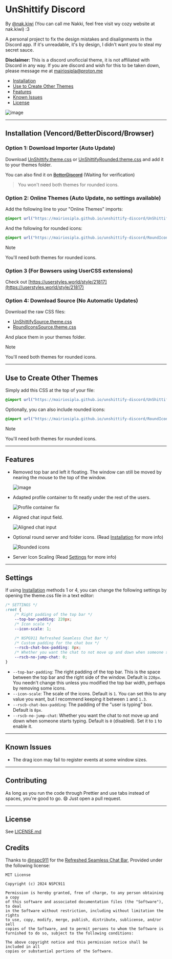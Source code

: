 # UnShittify Discord
By [@nak.kiwi](https://instagram.com/nak.kiwi) (You can call me Nakki, feel free visit wy cozy website at nak.kiwi) :3

A personal project to fix the design mistakes and disalignments in the Discord app.
If it's unreadable, it's by design, I didn't want you to steal my secret sauce.

**Disclaimer:** This is a discord unoficcial theme, it is not affiliated with Discord in any way.
If you are discord and wish for this to be taken down, please message me at mairiosipla@proton.me

- [Installation](#installation)
- [Use to Create Other Themes](#use-to-create-other-themes)
- [Features](#features)
- [Known Issues](#known-issues)
- [License](#license)

![image](https://github.com/user-attachments/assets/f47c80f4-8a5f-468d-9c43-3c41c501dd79)

---

## Installation (Vencord/BetterDiscord/Browser)

### Option 1: Download Importer (Auto Update)

Download [UnShittify.theme.css](UnShittify.theme.css) or [UnShittifyRounded.theme.css](UnShittifyRounded.theme.css) and add it to your themes folder.

You can also find it on ~~[BetterDiscord](https://betterdiscord.app/theme/TODO)~~ (Waiting for verification)

> You won't need both themes for rounded icons.

### Option 2: Online Themes (Auto Update, no settings available)

Add the following line to your "Online Themes" imports:

```css
@import url("https://mairiosipla.github.io/unshittify-discord/UnShittifySource.theme.css");
```

And the following for rounded icons:

```css
@import url("https://mairiosipla.github.io/unshittify-discord/RoundIconsSource.theme.css");
```

> [!NOTE]  
> You'll need both themes for rounded icons.

### Option 3 (For Bowsers using UserCSS extensions)

Check out [https://userstyles.world/style/21817](https://userstyles.world/style/21817)

### Option 4: Download Source (No Automatic Updates)

Download the raw CSS files:

- [UnShittifySource.theme.css](https://mairiosipla.github.io/unshittify-discord/UnShittifySource.theme.css)
- [RoundIconsSource.theme.css](https://mairiosipla.github.io/unshittify-discord/RoundIconsSource.theme.css)

And place them in your themes folder.

> [!NOTE]  
> You'll need both themes for rounded icons.

---

## Use to Create Other Themes

Simply add this CSS at the top of your file:

```css
@import url("https://mairiosipla.github.io/unshittify-discord/UnShittifySource.theme.css");
```

Optionally, you can also include rounded icons:

```css
@import url("https://mairiosipla.github.io/unshittify-discord/RoundIconsSource.theme.css");
```
> [!NOTE]  
> You'll need both themes for rounded icons.

---

## Features

- Removed top bar and left it floating. The window can still be moved by nearing the mouse to the top of the window.

  ![image](https://github.com/user-attachments/assets/56cdf602-d1b7-48d6-9684-807799b73af4)


- Adapted profile container to fit neatly under the rest of the users.

  ![Profile container fix](https://github.com/user-attachments/assets/b2e3b66d-2309-4e1a-88f4-f27d1cd4824f)

- Aligned chat input field.

  ![Aligned chat input](https://github.com/user-attachments/assets/0ba33866-efe2-4a15-adf4-50206a51a26c)

- Optional round server and folder icons. (Read [Installation](#installation) for more info)

  ![Rounded icons](https://github.com/user-attachments/assets/4e9a29c4-dd55-4dbd-9cbf-8620338908b0)

- Server Icon Scaling (Read [Settings](#settings) for more info)

---

## Settings

If using [Installation](#installation) methods 1 or 4, you can change the following settings by opening the theme.css file in a text editor:

```css
/* SETTINGS */
:root {
	/* Right padding of the top bar */
	--top-bar-padding: 220px;
	/* Icon scale */
	--icon-scale: 1;

	/* NSPG911 Refreshed Seamless Chat Bar */
	/* Custom padding for the chat box */
	--rscb-chat-box-padding: 8px;
	/* Whether you want the chat to not move up and down when someone starts typing */
	--rscb-no-jump-chat: 0;
}
```

- `--top-bar-padding`: The right padding of the top bar. This is the space between the top bar and the right side of the window. Default is `220px`. You needn't change this unless you modified the top bar width, perhaps by removing some icons.
- `--icon-scale`: The scale of the icons. Default is `1`. You can set this to any value you want, but I recommend keeping it between `1` and `1.3`.
- `--rscb-chat-box-padding`: The padding of the "user is typing" box. Default is `8px`.
- `--rscb-no-jump-chat`: Whether you want the chat to not move up and down when someone starts typing. Default is `0` (disabled). Set it to `1` to enable it.


---

## Known Issues

- The drag icon may fail to register events at some window sizes.

---

## Contributing

As long as you run the code through Prettier and use tabs instead of spaces, you're good to go. 😄
Just open a pull request.

---

## License

See [LICENSE.md](LICENSE.md)

## Credits 
Thanks to [@nspc911](https://github.com/nspc911) for the [Refreshed Seamless Chat Bar](https://github.com/NSPC911/themes/blob/main/vencord/RefreshedSeamlessChatBar.theme.css), Provided under the following license:

```
MIT License

Copyright (c) 2024 NSPC911

Permission is hereby granted, free of charge, to any person obtaining a copy
of this software and associated documentation files (the "Software"), to deal
in the Software without restriction, including without limitation the rights
to use, copy, modify, merge, publish, distribute, sublicense, and/or sell
copies of the Software, and to permit persons to whom the Software is
furnished to do so, subject to the following conditions:

The above copyright notice and this permission notice shall be included in all
copies or substantial portions of the Software.
```
